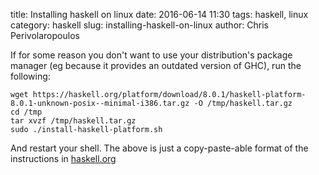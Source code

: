 title: Installing haskell on linux
date: 2016-06-14 11:30
tags: haskell, linux
category: haskell
slug: installing-haskell-on-linux
author: Chris Perivolaropoulos

If for some reason you don't want to use your distribution's package
manager (eg because it provides an outdated version of GHC), run the
following:

    wget https://haskell.org/platform/download/8.0.1/haskell-platform-8.0.1-unknown-posix--minimal-i386.tar.gz -O /tmp/haskell.tar.gz
    cd /tmp
    tar xvzf /tmp/haskell.tar.gz
    sudo ./install-haskell-platform.sh

And restart your shell. The above is just a copy-paste-able format of
the instructions in
[haskell.org](https://www.haskell.org/platform/linux.html#linux-generic)
